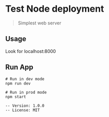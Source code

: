# Test Node deployment

>Simplest web server

## Usage

Look for localhost:8000

## Run App
```
# Run in dev mode
npm run dev

# Run in prod mode
npm start

-- Version: 1.0.0
-- License: MIT